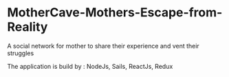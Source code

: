 # MotherCave-Mothers-Escape-from-Reality
A social network for mother to share their experience and vent their struggles 

The application is build by : NodeJs, Sails, ReactJs, Redux
